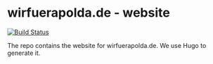 # wirfuerapolda.de - website

[![Build Status](https://travis-ci.org/guw/wirfuerapolda-hugo.svg?branch=master)](https://travis-ci.org/guw/wirfuerapolda-hugo)

The repo contains the website for wirfuerapolda.de.
We use Hugo to generate it.
